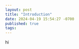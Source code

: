 ```yaml
---
layout: post
title: "Introduction"
date: 2024-04-19 15:54:27 -0700
published: true
tags:
---
```

hi
